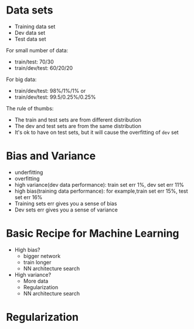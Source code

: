 # Data sets
- Training data set
- Dev data set
- Test data set

For small number of data:
- train/test: 70/30
- train/dev/test: 60/20/20

For big data:
- train/dev/test: 98%/1%/1%
or
- train/dev/test: 99.5/0.25%/0.25%

The rule of thumbs:
- The train and test sets are from different distribution
- The dev and test sets are from the same distribution
- It's ok to have on test sets, but it will cause the overfitting of `dev` set


# Bias and Variance

- underfitting
- overfitting
- high variance(dev data performance): train set err 1%, dev set err 11%
- high bias(training data performance): for example,train set err 15%, test set err 16%
- Training sets err gives you a sense of bias
- Dev sets err gives you a sense of variance

# Basic Recipe for Machine Learning
- High bias?
  - bigger network
  - train longer
  - NN architecture search
- High variance?
  - More data
  - Regularization
  - NN architecture search
  
# Regularization


